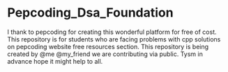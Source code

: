 # Pepcoding_Dsa_Foundation 

I thank to pepcoding for creating this wonderful platform for free of cost.
This repository is for students who are facing problems with cpp solutions on pepcoding website free resources section.
This repository is being created by @me @my_friend we are contributing via public.
Tysm in advance hope it might help to all.
